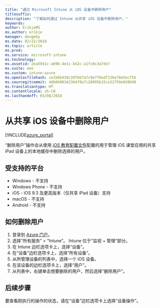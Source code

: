 ```yaml
---
title: "通过 Microsoft Intune 从 iOS 设备中删除用户"
titlesuffix: 
description: "了解如何通过 Intune 从共享 iOS 设备中删除用户。"
keywords: 
author: ErikjeMS
ms.author: erikje
manager: dougeby
ms.date: 02/22/2018
ms.topic: article
ms.prod: 
ms.service: microsoft-intune
ms.technology: 
ms.assetid: 2ea5941c-a69b-4e1c-b42c-a1fc0c3a7de7
ms.suite: ems
ms.custom: intune-azure
ms.openlocfilehash: ce1b6b439c287b67a7c9e776edf136e78e5ecf5b
ms.sourcegitcommit: 4db0498342364f8a7c28995b15ce32759e920b99
ms.translationtype: HT
ms.contentlocale: zh-CN
ms.lasthandoff: 03/08/2018
---
```

# <a name="remove-a-user-from-a-shared-ios-device"></a>从共享 iOS 设备中删除用户


[!INCLUDE[azure_portal](./includes/azure_portal.md)]

“删除用户”操作会从使用 [iOS 教育配置文件](education-settings-configure-ios.md)配置的用于管理 iOS 课堂应用的共享 iPad 设备上的本地缓存中删除选择的用户。 

## <a name="supported-platforms"></a>受支持的平台

- Windows - 不支持
- Windows Phone - 不支持
- iOS - iOS 9.3 及更高版本（仅共享 iPad 设备）支持
- macOS - 不支持
- Android - 不支持

## <a name="how-to-remove-a-user"></a>如何删除用户

1. 登录到 [Azure 门户](https://portal.azure.com)。
2. 选择“所有服务” > “Intune”。 Intune 位于“监视 + 管理”部分。
3. 在 Intune 边栏选项卡上，选择“设备”。
4. 在“设备”边栏选项卡上，选择“所有设备”。
5. 从所管理设备的列表中，选择一个 iOS 设备。
6. 在该设备的边栏选项卡上，选择“用户”。
7. 从列表中，右键单击想要删除的用户，然后选择“删除用户”。

## <a name="next-steps"></a>后续步骤

要查看刚执行的操作的状态，请在“设备”边栏选项卡上选择“设备操作”。
